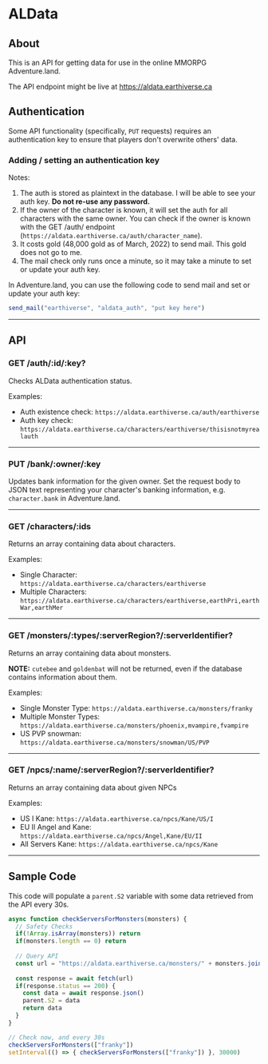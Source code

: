 # ALData

## About

This is an API for getting data for use in the online MMORPG Adventure.land.

The API endpoint might be live at <https://aldata.earthiverse.ca>

## Authentication

Some API functionality (specifically, `PUT` requests) requires an authentication key to ensure that players don't overwrite others' data.

### Adding / setting an authentication key

Notes:

1. The auth is stored as plaintext in the database. I will be able to see your auth key. **Do not re-use any password.**
2. If the owner of the character is known, it will set the auth for all characters with the same owner. You can check if the owner is known with the GET /auth/ endpoint (`https://aldata.earthiverse.ca/auth/character_name`).
3. It costs gold (48,000 gold as of March, 2022) to send mail. This gold does not go to me.
4. The mail check only runs once a minute, so it may take a minute to set or update your auth key.

In Adventure.land, you can use the following code to send mail and set or update your auth key:

```js
send_mail("earthiverse", "aldata_auth", "put key here")
```

***

## API

### GET /auth/:id/:key?

Checks ALData authentication status.

Examples:

* Auth existence check: `https://aldata.earthiverse.ca/auth/earthiverse`
* Auth key check: `https://aldata.earthiverse.ca/characters/earthiverse/thisisnotmyrealauth`

***

### PUT /bank/:owner/:key

Updates bank information for the given owner.
Set the request body to JSON text representing your character's banking information, e.g. `character.bank` in Adventure.land.

***

### GET /characters/:ids

Returns an array containing data about characters.

Examples:

* Single Character: `https://aldata.earthiverse.ca/characters/earthiverse`
* Multiple Characters: `https://aldata.earthiverse.ca/characters/earthiverse,earthPri,earthWar,earthMer`

***

### GET /monsters/:types/:serverRegion?/:serverIdentifier?

Returns an array containing data about monsters.

**NOTE:** `cutebee` and `goldenbat` will not be returned, even if the database contains information about them.

Examples:

* Single Monster Type: `https://aldata.earthiverse.ca/monsters/franky`
* Multiple Monster Types: `https://aldata.earthiverse.ca/monsters/phoenix,mvampire,fvampire`
* US PVP snowman: `https://aldata.earthiverse.ca/monsters/snowman/US/PVP`

***

### GET /npcs/:name/:serverRegion?/:serverIdentifier?

Returns an array containing data about given NPCs

Examples:

* US I Kane: `https://aldata.earthiverse.ca/npcs/Kane/US/I`
* EU II Angel and Kane: `https://aldata.earthiverse.ca/npcs/Angel,Kane/EU/II`
* All Servers Kane: `https://aldata.earthiverse.ca/npcs/Kane`

***

## Sample Code

This code will populate a `parent.S2` variable with some data retrieved from the API every 30s.

```javascript
async function checkServersForMonsters(monsters) {
  // Safety Checks
  if(!Array.isArray(monsters)) return
  if(monsters.length == 0) return
 
  // Query API
  const url = "https://aldata.earthiverse.ca/monsters/" + monsters.join(",")
 
  const response = await fetch(url)
  if(response.status == 200) {
    const data = await response.json()
    parent.S2 = data
    return data
  }
}

// Check now, and every 30s
checkServersForMonsters(["franky"])
setInterval(() => { checkServersForMonsters(["franky"]) }, 30000)
```
